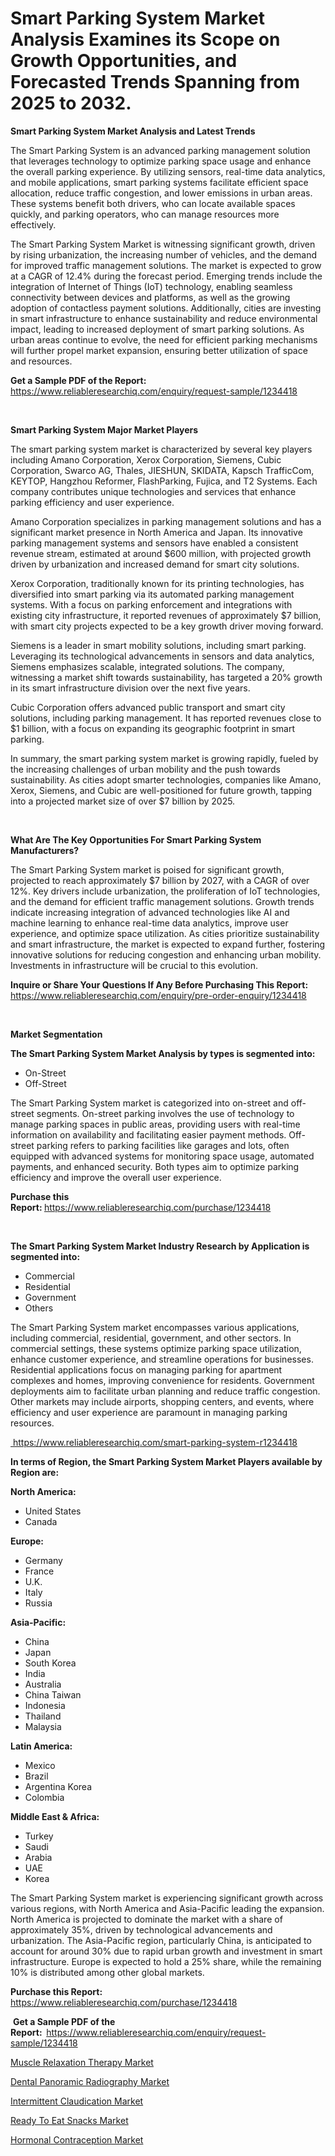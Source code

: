 <p><h1>Smart Parking System Market Analysis Examines its Scope on Growth Opportunities, and Forecasted Trends Spanning from 2025 to 2032.</h1></p><p><strong>Smart Parking System Market Analysis and Latest Trends</strong></p>
<p><p>The Smart Parking System is an advanced parking management solution that leverages technology to optimize parking space usage and enhance the overall parking experience. By utilizing sensors, real-time data analytics, and mobile applications, smart parking systems facilitate efficient space allocation, reduce traffic congestion, and lower emissions in urban areas. These systems benefit both drivers, who can locate available spaces quickly, and parking operators, who can manage resources more effectively.</p><p>The Smart Parking System Market is witnessing significant growth, driven by rising urbanization, the increasing number of vehicles, and the demand for improved traffic management solutions. The market is expected to grow at a CAGR of 12.4% during the forecast period. Emerging trends include the integration of Internet of Things (IoT) technology, enabling seamless connectivity between devices and platforms, as well as the growing adoption of contactless payment solutions. Additionally, cities are investing in smart infrastructure to enhance sustainability and reduce environmental impact, leading to increased deployment of smart parking solutions. As urban areas continue to evolve, the need for efficient parking mechanisms will further propel market expansion, ensuring better utilization of space and resources.</p></p>
<p><strong>Get a Sample PDF of the Report:&nbsp;</strong> <a href="https://www.reliableresearchiq.com/enquiry/request-sample/1234418?utm_campaign=1088&utm_medium=2&utm_source=Github&utm_content=ia&utm_term=06032025&utm_id=smart-parking-system">https://www.reliableresearchiq.com/enquiry/request-sample/1234418</a></p>
<p>&nbsp;</p>
<p><strong>Smart Parking System Major Market Players</strong></p>
<p><p>The smart parking system market is characterized by several key players including Amano Corporation, Xerox Corporation, Siemens, Cubic Corporation, Swarco AG, Thales, JIESHUN, SKIDATA, Kapsch TrafficCom, KEYTOP, Hangzhou Reformer, FlashParking, Fujica, and T2 Systems. Each company contributes unique technologies and services that enhance parking efficiency and user experience.</p><p>Amano Corporation specializes in parking management solutions and has a significant market presence in North America and Japan. Its innovative parking management systems and sensors have enabled a consistent revenue stream, estimated at around $600 million, with projected growth driven by urbanization and increased demand for smart city solutions.</p><p>Xerox Corporation, traditionally known for its printing technologies, has diversified into smart parking via its automated parking management systems. With a focus on parking enforcement and integrations with existing city infrastructure, it reported revenues of approximately $7 billion, with smart city projects expected to be a key growth driver moving forward.</p><p>Siemens is a leader in smart mobility solutions, including smart parking. Leveraging its technological advancements in sensors and data analytics, Siemens emphasizes scalable, integrated solutions. The company, witnessing a market shift towards sustainability, has targeted a 20% growth in its smart infrastructure division over the next five years.</p><p>Cubic Corporation offers advanced public transport and smart city solutions, including parking management. It has reported revenues close to $1 billion, with a focus on expanding its geographic footprint in smart parking.</p><p>In summary, the smart parking system market is growing rapidly, fueled by the increasing challenges of urban mobility and the push towards sustainability. As cities adopt smarter technologies, companies like Amano, Xerox, Siemens, and Cubic are well-positioned for future growth, tapping into a projected market size of over $7 billion by 2025.</p></p>
<p>&nbsp;</p>
<p><strong>What Are The Key Opportunities For Smart Parking System Manufacturers?</strong></p>
<p><p>The Smart Parking System market is poised for significant growth, projected to reach approximately $7 billion by 2027, with a CAGR of over 12%. Key drivers include urbanization, the proliferation of IoT technologies, and the demand for efficient traffic management solutions. Growth trends indicate increasing integration of advanced technologies like AI and machine learning to enhance real-time data analytics, improve user experience, and optimize space utilization. As cities prioritize sustainability and smart infrastructure, the market is expected to expand further, fostering innovative solutions for reducing congestion and enhancing urban mobility. Investments in infrastructure will be crucial to this evolution.</p></p>
<p><strong>Inquire or Share Your Questions If Any Before Purchasing This Report:</strong> <a href="https://www.reliableresearchiq.com/enquiry/pre-order-enquiry/1234418?utm_campaign=1088&utm_medium=2&utm_source=Github&utm_content=ia&utm_term=06032025&utm_id=smart-parking-system">https://www.reliableresearchiq.com/enquiry/pre-order-enquiry/1234418</a></p>
<p>&nbsp;</p>
<p><strong>Market Segmentation</strong></p>
<p><strong>The Smart Parking System Market Analysis by types is segmented into:</strong></p>
<p><ul><li>On-Street</li><li>Off-Street</li></ul></p>
<p><p>The Smart Parking System market is categorized into on-street and off-street segments. On-street parking involves the use of technology to manage parking spaces in public areas, providing users with real-time information on availability and facilitating easier payment methods. Off-street parking refers to parking facilities like garages and lots, often equipped with advanced systems for monitoring space usage, automated payments, and enhanced security. Both types aim to optimize parking efficiency and improve the overall user experience.</p></p>
<p><strong>Purchase this Report:&nbsp;</strong><a href="https://www.reliableresearchiq.com/purchase/1234418?utm_campaign=1088&utm_medium=2&utm_source=Github&utm_content=ia&utm_term=06032025&utm_id=smart-parking-system">https://www.reliableresearchiq.com/purchase/1234418</a></p>
<p>&nbsp;</p>
<p><strong>The Smart Parking System Market Industry Research by Application is segmented into:</strong></p>
<p><ul><li>Commercial</li><li>Residential</li><li>Government</li><li>Others</li></ul></p>
<p><p>The Smart Parking System market encompasses various applications, including commercial, residential, government, and other sectors. In commercial settings, these systems optimize parking space utilization, enhance customer experience, and streamline operations for businesses. Residential applications focus on managing parking for apartment complexes and homes, improving convenience for residents. Government deployments aim to facilitate urban planning and reduce traffic congestion. Other markets may include airports, shopping centers, and events, where efficiency and user experience are paramount in managing parking resources.</p></p>
<p><a href="https://www.reliableresearchiq.com/smart-parking-system-r1234418?utm_campaign=1088&utm_medium=2&utm_source=Github&utm_content=ia&utm_term=06032025&utm_id=smart-parking-system">&nbsp;https://www.reliableresearchiq.com/smart-parking-system-r1234418</a></p>
<p><strong>In terms of Region, the Smart Parking System Market Players available by Region are:</strong></p>
<p>
    <p> <strong> North America: </strong>
        <ul>
            <li>United States</li>
            <li>Canada</li>
        </ul>
        </p> 
    <p> <strong> Europe: </strong>
        <ul>
            <li>Germany</li>
            <li>France</li>
            <li>U.K.</li>
            <li>Italy</li>
            <li>Russia</li>
        </ul>
        </p> 
    <p> <strong> Asia-Pacific: </strong>
        <ul>
            <li>China</li>
            <li>Japan</li>
            <li>South Korea</li>
            <li>India</li>
            <li>Australia</li>
            <li>China Taiwan</li>
            <li>Indonesia</li>
            <li>Thailand</li>
            <li>Malaysia</li>
        </ul>
        </p> 
    <p> <strong> Latin America: </strong>
        <ul>
            <li>Mexico</li>
            <li>Brazil</li>
            <li>Argentina Korea</li>
            <li>Colombia</li>
        </ul>
        </p> 
    <p> <strong> Middle East & Africa: </strong>
        <ul>
            <li>Turkey</li>
            <li>Saudi</li>
            <li>Arabia</li>
            <li>UAE</li>
            <li>Korea</li>
        </ul>
    </p>
    </p>
<p><p>The Smart Parking System market is experiencing significant growth across various regions, with North America and Asia-Pacific leading the expansion. North America is projected to dominate the market with a share of approximately 35%, driven by technological advancements and urbanization. The Asia-Pacific region, particularly China, is anticipated to account for around 30% due to rapid urban growth and investment in smart infrastructure. Europe is expected to hold a 25% share, while the remaining 10% is distributed among other global markets.</p></p>
<p><strong>Purchase this Report: </strong><a href="https://www.reliableresearchiq.com/purchase/1234418?utm_campaign=1088&utm_medium=2&utm_source=Github&utm_content=ia&utm_term=06032025&utm_id=smart-parking-system">https://www.reliableresearchiq.com/purchase/1234418</a></p>
<p>&nbsp;<strong>Get a Sample PDF of the Report:&nbsp;&nbsp;</strong><a href="https://www.reliableresearchiq.com/enquiry/request-sample/1234418?utm_campaign=1088&utm_medium=2&utm_source=Github&utm_content=ia&utm_term=06032025&utm_id=smart-parking-system">https://www.reliableresearchiq.com/enquiry/request-sample/1234418</a></p>
<p><strong></strong></p>
<p><p><a href="https://github.com/azetehhasle/Market-Research-Report-List-1/blob/main/muscle-relaxation-therapy-market.md?utm_campaign=1088&utm_medium=2&utm_source=Github&utm_content=ia&utm_term=06032025&utm_id=smart-parking-system">Muscle Relaxation Therapy Market</a></p><p><a href="https://github.com/knipsfilip8f/Market-Research-Report-List-1/blob/main/dental-panoramic-radiography-market.md?utm_campaign=1088&utm_medium=2&utm_source=Github&utm_content=ia&utm_term=06032025&utm_id=smart-parking-system">Dental Panoramic Radiography Market</a></p><p><a href="https://github.com/hacklmenckg6/Market-Research-Report-List-1/blob/main/intermittent-claudication-market.md?utm_campaign=1088&utm_medium=2&utm_source=Github&utm_content=ia&utm_term=06032025&utm_id=smart-parking-system">Intermittent Claudication Market</a></p><p><a href="https://github.com/ghimergela93/Market-Research-Report-List-1/blob/main/ready-to-eat-snacks-market.md?utm_campaign=1088&utm_medium=2&utm_source=Github&utm_content=ia&utm_term=06032025&utm_id=smart-parking-system">Ready To Eat Snacks Market</a></p><p><a href="https://github.com/hirtzhulstsq/Market-Research-Report-List-1/blob/main/hormonal-contraception-market.md?utm_campaign=1088&utm_medium=2&utm_source=Github&utm_content=ia&utm_term=06032025&utm_id=smart-parking-system">Hormonal Contraception Market</a></p></p>
